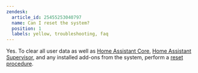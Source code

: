 ```yaml
---
zendesk:
  article_id: 25455253040797
  name: Can I reset the system?
  position: 1
  labels: yellow, troubleshooting, faq
---
```


Yes. To clear all user data as well as [Home Assistant Core](https://www.home-assistant.io/docs/glossary/#home-assistant-core), [Home Assistant Supervisor](https://www.home-assistant.io/docs/glossary/#home-assistant-supervisor), and any installed add-ons from the system, perform a [reset procedure](/hc/en-us/articles/25463622043165-Resetting-the-device).
